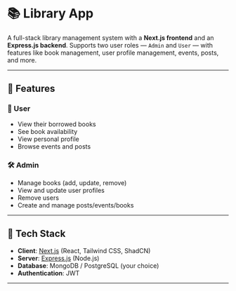 # 📚 Library App

A full-stack library management system with a **Next.js frontend** and an **Express.js backend**. Supports two user roles — `Admin` and `User` — with features like book management, user profile management, events, posts, and more.

---

## 🚀 Features

### 👤 User
- View their borrowed books
- See book availability
- View personal profile
- Browse events and posts

### 🛠️ Admin
- Manage books (add, update, remove)
- View and update user profiles
- Remove users
- Create and manage posts/events/books

---

## 🧩 Tech Stack

- **Client**: [Next.js](https://nextjs.org/) (React, Tailwind CSS, ShadCN)
- **Server**: [Express.js](https://expressjs.com/) (Node.js)
- **Database**: MongoDB / PostgreSQL (your choice)
- **Authentication**: JWT 

---
